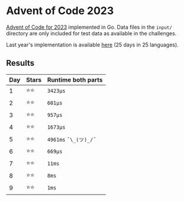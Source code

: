 # Advent of Code 2023
[Advent of Code for 2023](https://adventofcode.com/2023/) implemented in Go. Data files in the `input/` directory are only included for test data as available in the challenges.

Last year's implementation is available [here](https://github.com/DavidvanErkelens/advent-of-code-22) (25 days in 25 languages).

## Results
| Day | Stars | Runtime both parts     |
|-----|-------|------------------------|
| 1   | ⭐⭐    | `3423μs`               |
| 2   | ⭐⭐    | `601μs`                |
| 3   | ⭐⭐    | `957μs`                |
| 4   | ⭐⭐    | `1673μs`               |
| 5   | ⭐⭐    | `4961ms`   `¯\_(ツ)_/¯` |
| 6   | ⭐⭐    | `669μs`                |
| 7   | ⭐⭐    | `11ms`                 |
| 8   | ⭐⭐    | `8ms`                  |
| 9   | ⭐⭐    | `1ms`                  |